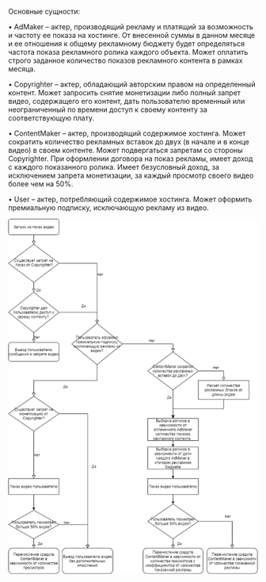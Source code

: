 Основные сущности:

• AdMaker – актер, производящий рекламу и платящий за возможность и частоту ее показа на хостинге. От внесенной суммы в данном месяце и ее отношения к общему рекламному бюджету будет определяться частота показа рекламного ролика каждого объекта. Может оплатить строго заданное количество показов рекламного контента в рамках месяца.

• Copyrighter – актер, обладающий авторским правом на определенный контент. Может запросить снятие монетизации либо полный запрет видео, содержащего его контент, дать пользователю временный или неограниченный по времени доступ к своему контенту за соответствующую плату.

• ContentMaker – актер, производящий содержимое хостинга. Может сократить количество рекламных вставок до двух (в начале и в конце видео) в своем контенте. Может подвергаться запретам со стороны Copyrighter. При оформлении договора на показ рекламы, имеет доход с каждого показанного ролика. Имеет безусловный доход, за исключением запрета монетизации, за каждый просмотр своего видео более чем на 50%.

• User   –   актер, потребляющий содержимое хостинга. Может оформить премиальную подписку, исключающую рекламу из видео.

![img.png](img.png)